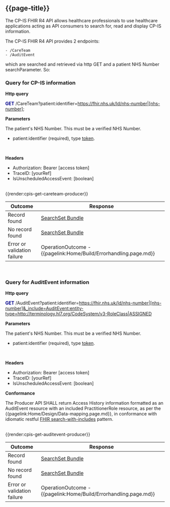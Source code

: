 ## {{page-title}}

The CP-IS FHIR R4 API allows healthcare professionals to use healthcare applications acting as API consumers to search for, read and display CP-IS information.

The CP-IS FHIR R4 API provides 2 endpoints:

    - /CareTeam
    - /AuditEvent

which are searched and retrieved via http GET and a patient NHS Number searchParameter. So:

### Query for CP-IS information

**Http query**

**<font color="#00008B">GET</font>** /CareTeam?patient:identifier=https://fhir.nhs.uk/Id/nhs-number|[nhs-number];

**Parameters**

The patient's NHS Number. This must be a verified NHS Number.
- patient:identifier (required), type <a href='http://hl7.org/fhir/R4/search.html#token'>token</a>. 

<br>

**Headers**

- Authorization: Bearer [access token]
- TraceID: [yourRef]
- IsUnscheduledAccessEvent: [boolean]

<br>
{{render:cpis-get-careteam-producer}}
<br>

| Outcome         | Response                       |
| ----------- | ------------------------  |
| Record found       | <a href="https://simplifier.net/guide/child-protection---information-sharing--cp-is--api-producer-impl/home/examples/use-case---get-careteam.page.md?version=current#success-case">SearchSet Bundle</a> |
| No record found       | <a href="https://simplifier.net/guide/child-protection---information-sharing--cp-is--api-producer-impl/home/examples/use-case---get-careteam.page.md?version=current#no-record-found-case">SearchSet Bundle</a> |
| Error or validation failure      | OperationOutcome - {{pagelink:Home/Build/Errorhandling.page.md}}|

<br>

### Query for AuditEvent information

**Http query**

**<font color="#00008B">GET</font>** /AuditEvent?patient:identifier=https://fhir.nhs.uk/Id/nhs-number|[nhs-number]&_include=AuditEvent:entity-type=http://terminology.hl7.org/CodeSystem/v3-RoleClass|ASSIGNED

**Parameters**

The patient's NHS Number. This must be a verified NHS Number.
- patient:identifier (required), type <a href='http://hl7.org/fhir/R4/search.html#token'>token</a>. 

<br>

**Headers**

- Authorization: Bearer [access token]
- TraceID: [yourRef]
- IsUnscheduledAccessEvent: [boolean]

**Conformance**

The Producer API SHALL return Access History information formatted as an AuditEvent resource with an included PractitionerRole resource, as per the {{pagelink:Home/Design/Data-mapping.page.md}}, in conformance with idiomatic restful [FHIR search-with-includes](http://hl7.org/fhir/r4/search.html#revinclude) pattern.

<br>
{{render:cpis-get-auditevent-producer}}

<br>

| Outcome         | Response                       |
| ----------- | ------------------------  |
| Record found       | <a href="https://simplifier.net/guide/child-protection---information-sharing--cp-is--api-producer-impl/home/examples/use-case---get-auditevent.page.md?version=current#success-case">SearchSet Bundle</a> |
| No record found       | <a href="https://simplifier.net/guide/child-protection---information-sharing--cp-is--api-producer-impl/home/examples/use-case---get-auditevent.page.md?version=current#no-record-found-case">SearchSet Bundle</a> |
| Error or validation failure      | OperationOutcome - {{pagelink:Home/Build/Errorhandling.page.md}} |
